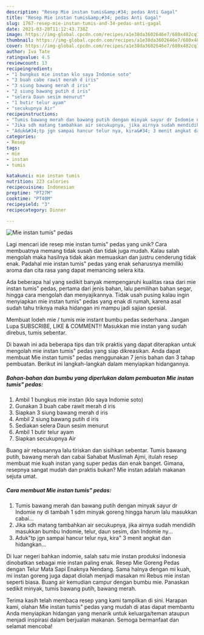 ```yaml
---
description: "Resep Mie instan tumis&amp;#34; pedas Anti Gagal"
title: "Resep Mie instan tumis&amp;#34; pedas Anti Gagal"
slug: 1767-resep-mie-instan-tumis-and-34-pedas-anti-gagal
date: 2021-03-20T11:12:43.738Z
image: https://img-global.cpcdn.com/recipes/a1e38da3602646e7/680x482cq70/mie-instan-tumis-pedas-foto-resep-utama.jpg
thumbnail: https://img-global.cpcdn.com/recipes/a1e38da3602646e7/680x482cq70/mie-instan-tumis-pedas-foto-resep-utama.jpg
cover: https://img-global.cpcdn.com/recipes/a1e38da3602646e7/680x482cq70/mie-instan-tumis-pedas-foto-resep-utama.jpg
author: Iva Tate
ratingvalue: 4.5
reviewcount: 13
recipeingredient:
- "1 bungkus mie instan klo saya Indomie soto"
- "3 buah cabe rawit merah d iris"
- "3 siung bawang merah d iris"
- "2 siung bawang putih d iris"
- "selera Daun sesim menurut"
- "1 butir telur ayam"
- "secukupnya Air"
recipeinstructions:
- "Tumis bawang merah dan bawang putih dengan minyak sayur dr Indomie ny di tambah 1 sdm minyak goreng hingga harum lalu masukkan cabai..."
- "Jika sdh matang tambahkan air secukupnya, jika airnya sudah mendidih masukkan bumbu Indomie, telur, daun sesim, dan Indomie ny..."
- "Aduk&#34;tp jgn sampai hancur telur nya, kira&#34; 3 menit angkat dan hidangkan..."
categories:
- Resep
tags:
- mie
- instan
- tumis

katakunci: mie instan tumis 
nutrition: 223 calories
recipecuisine: Indonesian
preptime: "PT27M"
cooktime: "PT40M"
recipeyield: "3"
recipecategory: Dinner

---
```



![Mie instan tumis&#34; pedas](https://img-global.cpcdn.com/recipes/a1e38da3602646e7/680x482cq70/mie-instan-tumis-pedas-foto-resep-utama.jpg)

Lagi mencari ide resep mie instan tumis&#34; pedas yang unik? Cara membuatnya memang tidak susah dan tidak juga mudah. Kalau salah mengolah maka hasilnya tidak akan memuaskan dan justru cenderung tidak enak. Padahal mie instan tumis&#34; pedas yang enak seharusnya memiliki aroma dan cita rasa yang dapat memancing selera kita.

Ada beberapa hal yang sedikit banyak mempengaruhi kualitas rasa dari mie instan tumis&#34; pedas, pertama dari jenis bahan, lalu pemilihan bahan segar, hingga cara mengolah dan menyajikannya. Tidak usah pusing kalau ingin menyiapkan mie instan tumis&#34; pedas yang enak di rumah, karena asal sudah tahu triknya maka hidangan ini mampu jadi sajian spesial.

Membuat lodeh mie / tumis mie instant bumbu pedas sederhana. Jangan Lupa SUBSCRIBE, LIKE &amp; COMMENT!! Masukkan mie instan yang sudah direbus, tumis sebentar.


Di bawah ini ada beberapa tips dan trik praktis yang dapat diterapkan untuk mengolah mie instan tumis&#34; pedas yang siap dikreasikan. Anda dapat membuat Mie instan tumis&#34; pedas menggunakan 7 jenis bahan dan 3 tahap pembuatan. Berikut ini langkah-langkah dalam menyiapkan hidangannya.

<!--inarticleads1-->

##### Bahan-bahan dan bumbu yang diperlukan dalam pembuatan Mie instan tumis&#34; pedas:

1. Ambil 1 bungkus mie instan (klo saya Indomie soto)
1. Gunakan 3 buah cabe rawit merah d iris
1. Siapkan 3 siung bawang merah d iris
1. Ambil 2 siung bawang putih d iris
1. Sediakan selera Daun sesim menurut
1. Ambil 1 butir telur ayam
1. Siapkan secukupnya Air


Buang air rebusannya lalu tiriskan dan sisihkan sebentar. Tumis bawang putih, bawang merah dan cabai Sahabat Muslimah Ajmi, itulah resep membuat mie kuah instan yang super pedas dan enak banget. Gimana, resepnya sangat mudah dan praktis bukan? Mie instan adalah makanan sejuta umat. 

<!--inarticleads2-->

##### Cara membuat Mie instan tumis&#34; pedas:

1. Tumis bawang merah dan bawang putih dengan minyak sayur dr Indomie ny di tambah 1 sdm minyak goreng hingga harum lalu masukkan cabai...
1. Jika sdh matang tambahkan air secukupnya, jika airnya sudah mendidih masukkan bumbu Indomie, telur, daun sesim, dan Indomie ny...
1. Aduk&#34;tp jgn sampai hancur telur nya, kira&#34; 3 menit angkat dan hidangkan...


Di luar negeri bahkan indomie, salah satu mie instan produksi indonesia dinobatkan sebagai mie instan paling enak. Resep Mie Goreng Pedas dengan Telur Mata Sapi Enaknya Nendang. Sama halnya dengan mi kuah, mi instan goreng juga dapat diolah menjadi masakan mi Rebus mie instan seperti biasa. Buang air kemudian campur dengan bumbu mie. Panaskan sedikit minyak, tumis bawang putih, bawang merah. 

Terima kasih telah membaca resep yang kami tampilkan di sini. Harapan kami, olahan Mie instan tumis&#34; pedas yang mudah di atas dapat membantu Anda menyiapkan hidangan yang menarik untuk keluarga/teman ataupun menjadi inspirasi dalam berjualan makanan. Semoga bermanfaat dan selamat mencoba!
